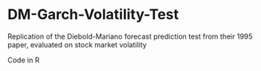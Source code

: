 # DM-Garch-Volatility-Test
Replication of the Diebold-Mariano forecast prediction test from their 1995 paper, evaluated on stock market volatility

Code in R
